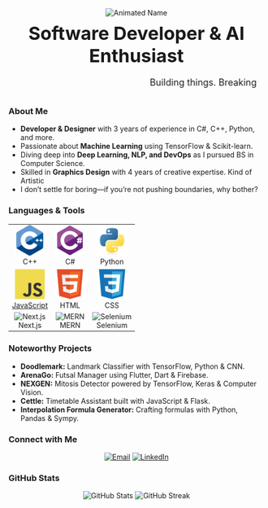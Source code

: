 <div align="center">
  <!-- Animated Banner -->
  <img src="https://github.com/Ahmad-Waseem/Introduction/blob/main/Vanilla%401x-1.0s-279px-43px.gif" alt="Animated Name"">
  <h1 style="font-size: 36px; margin: 10px;">Software Developer & AI Enthusiast</h1>
  
  <marquee behavior="scroll" direction="left" scrollamount="10" style="font-size: 18px; margin: 10px;">
    Building things. Breaking things. Learning things. The usual.
  </marquee>
</div>

### About Me
- **Developer & Designer** with 3 years of experience in C#, C++, Python, and more.
- Passionate about **Machine Learning** using TensorFlow & Scikit-learn.
- Diving deep into **Deep Learning, NLP, and DevOps** as I pursued BS in Computer Science.
- Skilled in **Graphics Design** with 4 years of creative expertise. Kind of Artistic 
- I don’t settle for boring—if you’re not pushing boundaries, why bother?

### Languages & Tools
<div align="center">
  <table>
    <tr>
      <td align="center">
        <img src="https://raw.githubusercontent.com/devicons/devicon/master/icons/cplusplus/cplusplus-original.svg" alt="C++" width="60"/><br>C++
      </td>
      <td align="center">
        <img src="https://raw.githubusercontent.com/devicons/devicon/master/icons/csharp/csharp-original.svg" alt="C#" width="60"/><br>C#
      </td>
      <td align="center">
        <img src="https://raw.githubusercontent.com/devicons/devicon/master/icons/python/python-original.svg" alt="Python" width="60"/><br>Python
      </td>
    </tr>
    <tr>
      <td align="center">
        <a href="https://www.javascript.com/" target="_blank">
          <img src="https://raw.githubusercontent.com/devicons/devicon/master/icons/javascript/javascript-original.svg" alt="JavaScript" width="60"/><br>
          JavaScript
        </a>
      </td>
      <td align="center">
        <img src="https://raw.githubusercontent.com/devicons/devicon/master/icons/html5/html5-original.svg" alt="HTML" width="60"/><br>HTML
      </td>
      <td align="center">
        <img src="https://raw.githubusercontent.com/devicons/devicon/master/icons/css3/css3-original.svg" alt="CSS" width="60"/><br>CSS
      </td>
    </tr>
    <tr>
      <td align="center">
        <img src="https://cdn.jsdelivr.net/gh/devicons/devicon/icons/nextjs/nextjs-original.svg" alt="Next.js" width="60"/><br>
        Next.js
      </td>
      <td align="center">
        <img src="https://upload.wikimedia.org/wikipedia/commons/9/93/MERN_logo.svg" alt="MERN" width="60"/><br>
        MERN
      </td>
      <td align="center">
        <img src="https://www.vectorlogo.zone/logos/seleniumhq/seleniumhq-ar21.png" alt="Selenium" width="60"/><br>
        Selenium
      </td>
    </tr>
  </table>
</div>

### Noteworthy Projects
- **Doodlemark:** Landmark Classifier with TensorFlow, Python & CNN.
- **ArenaGo:** Futsal Manager using Flutter, Dart & Firebase.
- **NEXGEN:** Mitosis Detector powered by TensorFlow, Keras & Computer Vision.
- **Cettle:** Timetable Assistant built with JavaScript & Flask.
- **Interpolation Formula Generator:** Crafting formulas with Python, Pandas & Sympy.

### Connect with Me
<div align="center">
  <a href="mailto:ahmedwaseem7686@gmail.com@example.com"><img src="https://img.shields.io/badge/Email-Contact-blue?style=for-the-badge&logo=gmail" alt="Email"></a>
  <a href="https://www.linkedin.com/in/ahmadwaseeem23/"><img src="https://img.shields.io/badge/LinkedIn-Connect-blue?style=for-the-badge&logo=linkedin" alt="LinkedIn"></a>
</div>

### GitHub Stats
<div align="center">
  <img src="https://github-readme-stats.vercel.app/api?Ahmad-Waseem-github&show_icons=true&theme=radical" alt="GitHub Stats">
  <img src="https://github-readme-streak-stats.herokuapp.com/?Ahmad-Waseem-github&theme=radical" alt="GitHub Streak">
</div>
